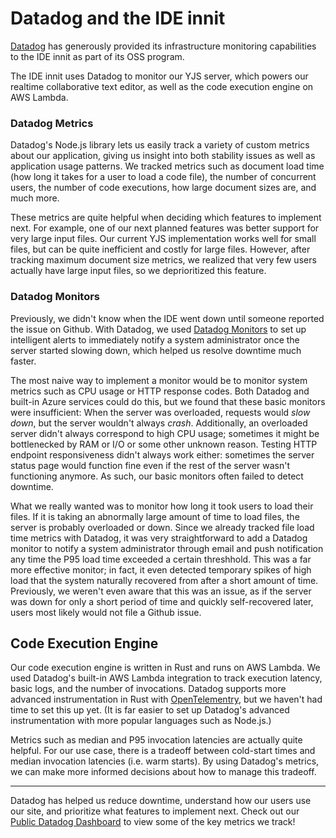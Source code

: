 # Datadog and the IDE innit

[Datadog](https://www.datadoghq.com/) has generously provided its infrastructure monitoring capabilities to the IDE innit as part of its OSS program.

The IDE innit uses Datadog to monitor our YJS server, which powers our realtime collaborative text editor, as well as the code execution engine on AWS Lambda.

### Datadog Metrics

Datadog's Node.js library lets us easily track a variety of custom metrics about our application, giving us insight into both stability issues as well as application usage patterns. We tracked metrics such as document load time (how long it takes for a user to load a code file), the number of concurrent users, the number of code executions, how large document sizes are, and much more.

These metrics are quite helpful when deciding which features to implement next. For example, one of our next planned features was better support for very large input files. Our current YJS implementation works well for small files, but can be quite inefficient and costly for large files. However, after tracking maximum document size metrics, we realized that very few users actually have large input files, so we deprioritized this feature.

### Datadog Monitors

Previously, we didn't know when the IDE went down until someone reported the issue on Github. With Datadog, we used [Datadog Monitors](https://docs.datadoghq.com/monitors/) to set up intelligent alerts to immediately notify a system administrator once the server started slowing down, which helped us resolve downtime much faster.

The most naive way to implement a monitor would be to monitor system metrics such as CPU usage or HTTP response codes. Both Datadog and built-in Azure services could do this, but we found that these basic monitors were insufficient: When the server was overloaded, requests would _slow down_, but the server wouldn't always _crash_. Additionally, an overloaded server didn't always correspond to high CPU usage; sometimes it might be bottlenecked by RAM or I/O or some other unknown reason. Testing HTTP endpoint responsiveness didn't always work either: sometimes the server status page would function fine even if the rest of the server wasn't functioning anymore. As such, our basic monitors often failed to detect downtime.

What we really wanted was to monitor how long it took users to load their files. If it is taking an abnormally large amount of time to load files, the server is probably overloaded or down. Since we already tracked file load time metrics with Datadog, it was very straightforward to add a Datadog monitor to notify a system administrator through email and push notification any time the P95 load time exceeded a certain threshhold. This was a far more effective monitor; in fact, it even detected temporary spikes of high load that the system naturally recovered from after a short amount of time. Previously, we weren't even aware that this was an issue, as if the server was down for only a short period of time and quickly self-recovered later, users most likely would not file a Github issue.

## Code Execution Engine

Our code execution engine is written in Rust and runs on AWS Lambda. We used Datadog's built-in AWS Lambda integration to track execution latency, basic logs, and the number of invocations. Datadog supports more advanced instrumentation in Rust with [OpenTelementry](https://docs.datadoghq.com/tracing/trace_collection/custom_instrumentation/rust/), but we haven't had time to set this up yet. (It is far easier to set up Datadog's advanced instrumentation with more popular languages such as Node.js.)

Metrics such as median and P95 invocation latencies are actually quite helpful. For our use case, there is a tradeoff between cold-start times and median invocation latencies (i.e. warm starts). By using Datadog's metrics, we can make more informed decisions about how to manage this tradeoff.

---

Datadog has helped us reduce downtime, understand how our users use our site, and prioritize what features to implement next. Check out our [Public Datadog Dashboard](https://p.datadoghq.com/sb/fbf273aa-1551-11ef-87da-da7ad0900002-1c22ffc7d27083c1529726831826065e) to view some of the key metrics we track!
